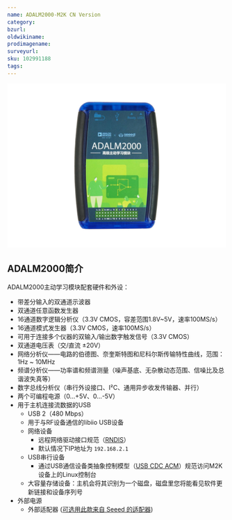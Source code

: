 ```yaml
---
name: ADALM2000-M2K CN Version
category: 
bzurl: 
oldwikiname: 
prodimagename:
surveyurl: 
sku: 102991188
tags:
---
```


![](https://github.com/SeeedDocument/ADALM2000-M2K-CN-Version/raw/master/img/20190905171231.jpg)

## ADALM2000简介

ADALM2000主动学习模块配套硬件和外设：
- 带差分输入的双通道示波器
- 双通道任意函数发生器
- 16通道数字逻辑分析仪（3.3V CMOS，容差范围1.8V~5V，速率100MS/s）
- 16通道模式发生器（3.3V CMOS，速率100MS/s）
- 可用于连接多个仪器的双输入/输出数字触发信号（3.3V CMOS）
- 双通道电压表（交/直流 ±20V）
- 网络分析仪——电路的伯德图、奈奎斯特图和尼科尔斯传输特性曲线，范围：1Hz ~ 10MHz
- 频谱分析仪——功率谱和频谱测量（噪声基底、无杂散动态范围、信噪比及总谐波失真等）
- 数字总线分析仪（串行外设接口、I²C、通用异步收发传输器、并行）
- 两个可编程电源（0…+5V、0…-5V）
- 用于主机连接流数据的USB
  - USB 2（480 Mbps）
  - 用于与RF设备通信的libiio USB设备
  - 网络设备
    - 远程网络驱动接口规范（[RNDIS](https://en.wikipedia.org/wiki/RNDIS)）
    - 默认情况下IP地址为 `192.168.2.1`
  - USB串行设备
    - 通过USB通信设备类抽象控制模型（[USB CDC ACM](https://en.wikipedia.org/wiki/USB_communications_device_class)）规范访问M2K设备上的Linux控制台
  - 大容量存储设备：主机会将其识别为一个磁盘，磁盘里您将能看见软件更新链接和设备序列号
- 外部电源
  - 外部适配器 ([可选用此款来自 Seeed 的适配器](https://item.taobao.com/item.htm?spm=a1z10.3-c-s.w4002-17798475645.13.2a7833dbPEbZ47&id=600246322249))


